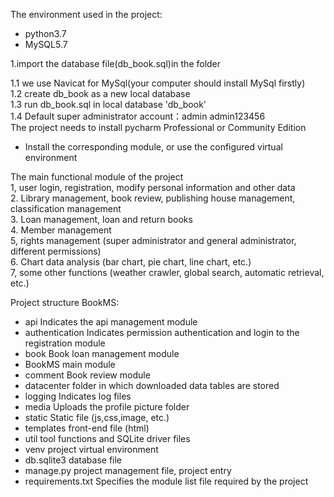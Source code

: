 The environment used in the project:  

- python3.7
- MySQL5.7

1.import the database file(db_book.sql)in the folder  

1.1 we use Navicat for MySql(your computer should install MySql firstly)  
1.2 create db_book as a new local database  
1.3 run db_book.sql in local database 'db_book'  
1.4 Default super administrator account：admin admin123456  
The project needs to install pycharm Professional or Community Edition  
- Install the corresponding module, or use the configured virtual environment   
 
The main functional module of the project  
1, user login, registration, modify personal information and other data  
2. Library management, book review, publishing house management, classification management  
3. Loan management, loan and return books  
4. Member management  
5, rights management (super administrator and general administrator, different permissions)  
6. Chart data analysis (bar chart, pie chart, line chart, etc.)  
7, some other functions (weather crawler, global search, automatic retrieval, etc.)   

 
Project structure BookMS:  
- api Indicates the api management module  
- authentication Indicates permission authentication and login to the registration module  
- book Book loan management module  
- BookMS main module  
- comment Book review module  
- datacenter folder in which downloaded data tables are stored  
- logging Indicates log files  
- media Uploads the profile picture folder  
- static Static file (js,css,image, etc.)  
- templates front-end file (html)  
- util tool functions and SQLite driver files  
- venv project virtual environment  
- db.sqlite3 database file  
- manage.py project management file, project entry  
- requirements.txt Specifies the module list file required by the project  
